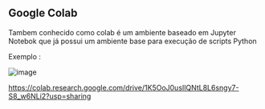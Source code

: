 ## Google Colab

Tambem conhecido como colab é um ambiente baseado em Jupyter Notebok que já possui um ambiente base para execução de scripts Python

Exemplo : 

![image](https://github.com/sayymon/chatgpt-data-science-ml/assets/6488266/07212e97-22a5-468c-ae74-c5bc27c06d82)

https://colab.research.google.com/drive/1K5OoJ0usIlQNtL8L6sngy7-S8_w6NLi2?usp=sharing

